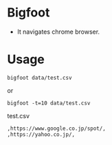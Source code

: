 # Bigfoot

* It navigates chrome browser.


# Usage


```
bigfoot data/test.csv
```

or 

```
bigfoot -t=10 data/test.csv
```

test.csv

```
,https://www.google.co.jp/spot/,
,https://yahoo.co.jp/,
```